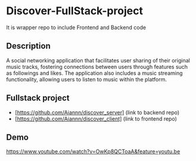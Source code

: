 # Discover-FullStack-project
It is wrapper repo to include Frontend and Backend code

## Description 
A social networking application that facilitates user sharing of their original music tracks, fostering connections between users through features such as followings and likes. The application also includes a music streaming functionality, allowing users to listen to music within the platform.

## Fullstack project
- [https://github.com/Aiannn/discover_server] (link to backend repo)
- [https://github.com/Aiannn/discover_client] (link to frontend repo)

## Demo 
https://www.youtube.com/watch?v=OwKp8QCToaA&feature=youtu.be

